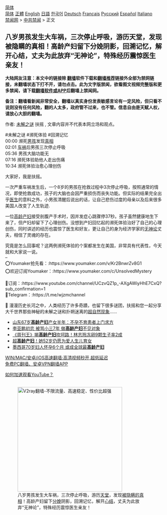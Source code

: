  <!-- 面包屑导航 --> <div class="breadcrumb"><!-- GTranslate: https://gtranslate.io/ -->  <div class="switcher notranslate">  <div class="selected">  <a href="#" onclick="return false;"> 简体</a>  </div>  <div class="option">  <a href="https://www.bannedbook.org" onclick="doGTranslate('zh-CN|zh-CN');jQuery('div.switcher div.selected a').html(jQuery(this).html());return false;" title="简体中文" class="nturl selected"> 简体</a>  <a href="https://www.bannedbook.org/zh-tw/" onclick="doGTranslate('zh-CN|zh-TW');jQuery('div.switcher div.selected a').html(jQuery(this).html());return false;" title="繁體中文" class="nturl"> 正體</a>  <a href="https://www.bannedbook.org/en/" onclick="doGTranslate('zh-CN|en');jQuery('div.switcher div.selected a').html(jQuery(this).html());return false;" title="English" class="nturl"> English</a>  <a href="https://www.bannedbook.org/ja/" onclick="doGTranslate('zh-CN|ja');jQuery('div.switcher div.selected a').html(jQuery(this).html());return false;" title="日本語" class="nturl"> 日語</a>  <a href="https://www.bannedbook.org/ko/" onclick="doGTranslate('zh-CN|ko');jQuery('div.switcher div.selected a').html(jQuery(this).html());return false;" title="한국어" class="nturl"> 한국어</a>  <a href="https://www.bannedbook.org/de/" onclick="doGTranslate('zh-CN|de');jQuery('div.switcher div.selected a').html(jQuery(this).html());return false;" title="Deutsch" class="nturl"> Deutsch</a>  <a href="https://www.bannedbook.org/fr/" onclick="doGTranslate('zh-CN|fr');jQuery('div.switcher div.selected a').html(jQuery(this).html());return false;" title="Français" class="nturl"> Français</a>  <a href="https://www.bannedbook.org/ru/" onclick="doGTranslate('zh-CN|ru');jQuery('div.switcher div.selected a').html(jQuery(this).html());return false;" title="Русский" class="nturl"> Русский</a>  <a href="https://www.bannedbook.org/es/" onclick="doGTranslate('zh-CN|es');jQuery('div.switcher div.selected a').html(jQuery(this).html());return false;" title="Español" class="nturl"> Español</a>  <a href="https://www.bannedbook.org/it/" onclick="doGTranslate('zh-CN|it');jQuery('div.switcher div.selected a').html(jQuery(this).html());return false;" title="Italiano" class="nturl"> Italiano</a>  </div>  </div>      <div class='breadcrumb-sub'><!-- Breadcrumb NavXT 6.3.0 --> <a href="https://www.bannedbook.org/" class="home">禁闻网</a> &gt; <a href="https://www.bannedbook.org/bnews/cbnews/" class="category">中共禁闻</a> &gt; 正文</div></div><h2>八岁男孩发生大车祸，三次停止呼吸，游历天堂，发现被隐瞒的真相！高龄产妇留下分娩阴影，回溯记忆，解开心结，丈夫为此放弃“无神论”，特殊经历震惊医生亲友！</h2> <p class="notice"><b>大陆网友注意：本文中的链接除 <a href="https://github.com/bannedbook/fanqiang" >翻墙</a>软件下载和<a href="https://github.com/killgcd/justmysocks/blob/master/README.md">翻墙推荐</a>链接外全部为禁网链接，未翻墙状态下打不开，请勿点击。此为文字版禁闻，欲看图文视频完整版和更多禁闻，请下载<a href="https://github.com/bannedbook/fanqiang">翻墙软件或APP</a>后翻墙上禁闻网。</p><p>备注：翻墙看新闻非常安全，翻墙以真实身份发表敏感言论有一定风险，但只看不说则没有任何风险，翻的人太多，政府管不过来，也不管。信息自由是天赋人权，请放心大胆的翻墙。</b></p>  <div class="entry"> <p>作者: <span class='wp_keywordlink_affiliate'><a href="https://www.bannedbook.org/bnews/aomi/earth/" title="未解之谜" target="_blank">未解之谜</a></span> 扶摇 , 文章内容并不代表本网立场和观点。</p> <figure></figure> <p>#未解之谜 #濒死体验 #回溯记忆<br /> 00:00 濒死<a href="https://www.bannedbook.org/bnews/tag/%e7%94%b7%e5%ad%a9/" class="st_tag internal_tag" rel="tag" title="标签 男孩 下的日志">男孩</a>发现<a href="https://www.bannedbook.org/bnews/tag/%e7%9c%9f%e7%9b%b8/" class="st_tag internal_tag" rel="tag" title="标签 真相 下的日志">真相</a><br /> 02:01 <a href="https://www.bannedbook.org/bnews/tag/%e8%bd%a6%e7%a5%b8/" class="st_tag internal_tag" rel="tag" title="标签 车祸 下的日志">车祸</a>后男孩三次停止呼吸<br /> 05:36 男孩大脑功能无<br /> 07:16 濒死体验助他人走出伤痛<br /> 10:34 濒死体验治愈心理创伤</p>  <p>大家好，我是扶摇。</p> <p>一次严重车祸发生后，一个8岁的男孩在抢救过程中3次停止呼吸，按照通常的情况，即使抢救成功，孩子的大脑也会因严重损伤而丧失功能。但实际的结果完全出乎<a href="https://www.bannedbook.org/bnews/tag/%e5%8c%bb%e7%94%9f/" class="st_tag internal_tag" rel="tag" title="标签 医生 下的日志">医生</a>的意料之外，小男孩清醒后说出的话，让自己悲伤过度的母亲以及后来很多美国人改变了人生轨迹.</p>  <p>一位<a href="https://www.bannedbook.org/bnews/tag/%E9%AB%98%E9%BE%84%E4%BA%A7%E5%A6%87/" class="st_tag internal_tag" rel="tag" title="标签 高龄产妇 下的日志">高龄产妇</a>接受剖腹产手术时，因并发症心跳骤停37秒。孩子虽然健康地生下来了，但产妇却留下了心理创伤。没想到产妇回忆起的濒死体验治好了自己的心理创伤，同时讲述的经历也震惊了医生和好友，更让自己的身为经济学家的<a href="https://www.bannedbook.org/bnews/tag/%e6%97%a0%e7%a5%9e%e8%ae%ba/" class="st_tag internal_tag" rel="tag" title="标签 无神论 下的日志">无神论</a>丈夫，相信了灵魂的存在。</p> <p>究竟是怎么回事呢？这两例濒死体验的个案都发生在美国，非常具有代表性，今天就和大家说一说。<br /> &#8211;<br /> ⭕️Youmaker抢先看：:https://www.youmaker.com/v/Kr2BnwrZv8G1<br /> ⭕️欢迎订阅Youmaker：:https://www.youmaker.com/c/UnsolvedMystery</p>  <p>💠订阅：:https://www.youtube.com/channel/UCzvQZ1p_-AXgAWiyHhE7CxQ?sub_confirmation=1<br /> 💠Telegram：:https://t.me/wjzmchannel</p> <p>💎 漫漫历史长河之中，人类经历了许多奇蹟，也留下很多谜团，扶摇和您一起分享大千世界那些神秘的未解之谜和扑朔迷离的<span class='wp_keywordlink_affiliate'><a href="https://www.bannedbook.org/bnews/aomi/supernatural/" title="超自然现象" target="_blank">超自然现象</a></span>&#8230;&#8230;</p>  <ul class='op-related-articles' title='相关阅读'> <li><a href='https://www.bannedbook.org/bnews/baitai/20200520/1331623.html' target='_blank'>山东67岁<b>高龄产妇</b>产女半年：不孕不育患者上门求方</a></li> <li><a href='https://www.bannedbook.org/bnews/yule/20190831/1183390.html' target='_blank'>李亚鹏初恋 被骂小三7年 做<b>高龄产妇</b>不见对象</a></li> <li><a href='https://www.bannedbook.org/bnews/yule/20190621/1146634.html' target='_blank'>《周刊王》揭<b>高龄产妇</b>坎坷路！林志玲冻卵9颗生子率2成</a></li> <li><a href='https://www.bannedbook.org/bnews/yule/20190610/1141127.html' target='_blank'>超<b>高龄产妇</b>！她52岁仍愿为爱人生儿育女</a></li> <li><a href='https://www.bannedbook.org/bnews/funmedia/20180524/947174.html' target='_blank'>墨西哥70岁妇人怀孕6个月 或成全球最<b>高龄产妇</b></a></li> </ul> <p class="texttj"> <a href="https://github.com/bannedbook/fanqiang/wiki/V2ray%E6%9C%BA%E5%9C%BA" target="_blank">WIN/MAC/安卓/iOS高速翻墙:高清视频秒开,超低延迟</a><br/> <a href="https://github.com/bannedbook/fanqiang/wiki/%E7%A6%81%E9%97%BB%E7%BD%91%E5%AE%89%E5%8D%93%E7%BF%BB%E5%A2%99%E6%96%B0%E9%97%BBAPP" target="_blank">免费PC翻墙、安卓VPN翻墙APP</a></p><p><a href='https://www.bannedbook.org/bnews/topimagenews/20180409/925596.html' target='_blank'>如何加速观看YouTube？ </a></p> <figure class='op-interactive'><br/><a href="https://github.com/bannedbook/fanqiang/wiki/V2ray%E6%9C%BA%E5%9C%BA"><img src="https://raw.githubusercontent.com/bannedbook/fanqiang/master/v2ss/images/v2free.jpg" width="336" alt="V2ray翻墙-不限流量、高速稳定、性价比超强"></a><br/><figcaption>八岁男孩发生大车祸，三次停止呼吸，游历<a href="https://www.bannedbook.org/bnews/tag/%e5%a4%a9%e5%a0%82/" class="st_tag internal_tag" rel="tag" title="标签 天堂 下的日志">天堂</a>，发现<a href="https://www.bannedbook.org/bnews/tag/%E8%A2%AB%E9%9A%90%E7%9E%92%E7%9A%84%E7%9C%9F%E7%9B%B8/" class="st_tag internal_tag" rel="tag" title="标签 被隐瞒的真相 下的日志">被隐瞒的真相</a>！高龄产妇留下<a href="https://www.bannedbook.org/bnews/tag/%e5%88%86%e5%a8%a9/" class="st_tag internal_tag" rel="tag" title="标签 分娩 下的日志">分娩</a>阴影，回溯记忆，解开<a href="https://www.bannedbook.org/bnews/tag/%E5%BF%83%E7%BB%93/" class="st_tag internal_tag" rel="tag" title="标签 心结 下的日志">心结</a>，丈夫为此放弃“无神论”，特殊经历震惊医生亲友！</figcaption></figure> </p><a name='sharetosocial'></a>  <div style="margin-bottom:5px;padding-bottom:5px;clear:both"> <div id="archive-pix-1" class="banner-ads"> <!-- AuctionX Display platform tag START --> <div id="26318x728x90x621x_ADSLOT2" clicktrack="%%CLICK_URL_ESC%%"></div> <!-- AuctionX Display platform tag END --> </div> <div id="archive-pix-2" class="banner-ads"> <!-- AuctionX Display platform tag START --> <div id="26315x300x250x621x_ADSLOT2" clicktrack="%%CLICK_URL_ESC%%"></div> <!-- AuctionX Display platform tag END --> </div> </div>  <div id="archive-pix-1" class="banner-ads"> <!-- AuctionX Display platform tag START --> <div id="26318x728x90x621x_ADSLOT3" clicktrack="%%CLICK_URL_ESC%%"></div> <!-- AuctionX Display platform tag END --> </div> </div><!--END ENTRY--> 